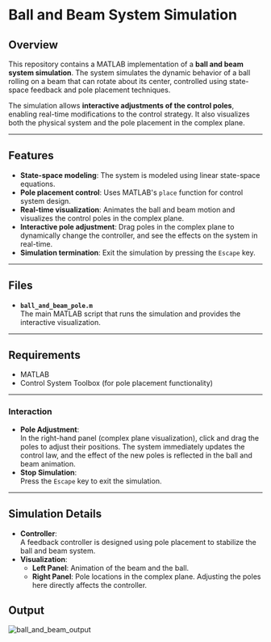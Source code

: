 # Ball and Beam System Simulation

## Overview

This repository contains a MATLAB implementation of a **ball and beam system simulation**. The system simulates the dynamic behavior of a ball rolling on a beam that can rotate about its center, controlled using state-space feedback and pole placement techniques.

The simulation allows **interactive adjustments of the control poles**, enabling real-time modifications to the control strategy. It also visualizes both the physical system and the pole placement in the complex plane.

---

## Features

- **State-space modeling**: The system is modeled using linear state-space equations.
- **Pole placement control**: Uses MATLAB's `place` function for control system design.
- **Real-time visualization**: Animates the ball and beam motion and visualizes the control poles in the complex plane.
- **Interactive pole adjustment**: Drag poles in the complex plane to dynamically change the controller, and see the effects on the system in real-time.
- **Simulation termination**: Exit the simulation by pressing the `Escape` key.

---

## Files

- **`ball_and_beam_pole.m`**  
  The main MATLAB script that runs the simulation and provides the interactive visualization.

---

## Requirements

- MATLAB
- Control System Toolbox (for pole placement functionality)

---

### Interaction

- **Pole Adjustment**:  
  In the right-hand panel (complex plane visualization), click and drag the poles to adjust their positions. The system immediately updates the control law, and the effect of the new poles is reflected in the ball and beam animation.
- **Stop Simulation**:  
  Press the `Escape` key to exit the simulation.

---

## Simulation Details

- **Controller**:  
  A feedback controller is designed using pole placement to stabilize the ball and beam system.
- **Visualization**:  
  - **Left Panel**: Animation of the beam and the ball.
  - **Right Panel**: Pole locations in the complex plane. Adjusting the poles here directly affects the controller.

## Output
![ball_and_beam_output](https://github.com/user-attachments/assets/7b69d089-829a-414a-9423-a4cff048f482)
